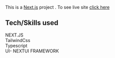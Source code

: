 This is a [Next.js](https://nextjs.org/) project . To see live site [click here](https://main--store-shopsy-ui.netlify.app/)

## Tech/Skills used

NEXT.JS
<br>
TailwindCss
<br>
Typescript
<br>
UI- NEXTUI FRAMEWORK

